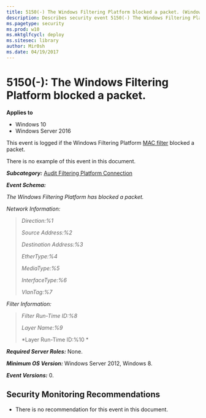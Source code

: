 ```yaml
---
title: 5150(-) The Windows Filtering Platform blocked a packet. (Windows 10)
description: Describes security event 5150(-) The Windows Filtering Platform blocked a packet.
ms.pagetype: security
ms.prod: w10
ms.mktglfcycl: deploy
ms.sitesec: library
author: Mir0sh
ms.date: 04/19/2017
---
```


# 5150(-): The Windows Filtering Platform blocked a packet.

**Applies to**
-   Windows 10
-   Windows Server 2016


This event is logged if the Windows Filtering Platform [MAC filter](https://msdn.microsoft.com/en-us/library/windows/hardware/hh440262(v=vs.85).aspx) blocked a packet.

There is no example of this event in this document.

***Subcategory:***&nbsp;[Audit Filtering Platform Connection](audit-filtering-platform-connection.md)

***Event Schema:***

*The Windows Filtering Platform has blocked a packet.*

*Network Information:*

> *Direction:%1*
>
> *Source Address:%2*
>
> *Destination Address:%3*
>
> *EtherType:%4*
>
> *MediaType:%5*
>
> *InterfaceType:%6*
>
> *VlanTag:%7*

*Filter Information:*

> *Filter Run-Time ID:%8*
>
> *Layer Name:%9*
>
> *Layer Run-Time ID:%10 *

***Required Server Roles:*** None.

***Minimum OS Version:*** Windows Server 2012, Windows 8.

***Event Versions:*** 0.

## Security Monitoring Recommendations

-   There is no recommendation for this event in this document.

